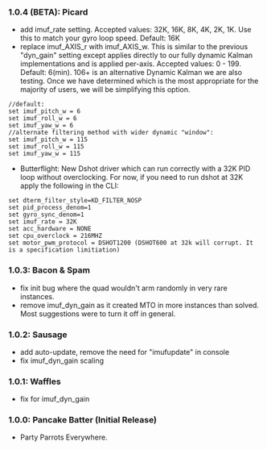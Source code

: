 
### 1.0.4 (BETA): Picard
* add imuf_rate setting. Accepted values: 32K, 16K, 8K, 4K, 2K, 1K. Use this to match your gyro loop speed. Default: 16K
* replace imuf_AXIS_r with imuf_AXIS_w. This is similar to the previous "dyn_gain" setting except applies directly to our fully dynamic Kalman implementations and is applied per-axis. Accepted values: 0 - 199. Default: 6(min). 106+ is an alternative Dynamic Kalman we are also testing. Once we have determined which is the most appropriate for the majority of users, we will be simplifying this option.


```
//default:
set imuf_pitch_w = 6
set imuf_roll_w = 6
set imuf_yaw_w = 6
//alternate filtering method with wider dynamic "window":
set imuf_pitch_w = 115
set imuf_roll_w = 115
set imuf_yaw_w = 115
```
* Butterflight: New Dshot driver which can run correctly with a 32K PID loop without overclocking. 
For now, if you need to run dshot at 32K apply the following in the CLI:

```
set dterm_filter_style=KD_FILTER_NOSP
set pid_process_denom=1
set gyro_sync_denom=1
set imuf_rate = 32K
set acc_hardware = NONE
set cpu_overclock = 216MHZ
set motor_pwm_protocol = DSHOT1200 (DSHOT600 at 32k will corrupt. It is a specification limitiation)
```

### 1.0.3: Bacon & Spam
* fix init bug where the quad wouldn't arm randomly in very rare instances.
* remove imuf_dyn_gain as it created MTO in more instances than solved. Most suggestions were to turn it off in general.

### 1.0.2: Sausage
* add auto-update, remove the need for "imufupdate" in console
* fix imuf_dyn_gain scaling

### 1.0.1: Waffles
* fix for imuf_dyn_gain 

### 1.0.0: Pancake Batter (Initial Release)
* Party Parrots Everywhere.
